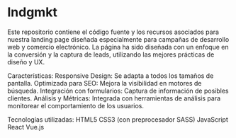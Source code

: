 # lndgmkt

Este repositorio contiene el código fuente y los recursos asociados para nuestra landing page diseñada especialmente para campañas de desarrollo web y comercio electrónico. La página ha sido diseñada con un enfoque en la conversión y la captura de leads, utilizando las mejores prácticas de diseño y UX.

Características:
Responsive Design: Se adapta a todos los tamaños de pantalla.
Optimizada para SEO: Mejora la visibilidad en motores de búsqueda.
Integración con formularios: Captura de información de posibles clientes.
Análisis y Métricas: Integrada con herramientas de análisis para monitorear el comportamiento de los usuarios.

Tecnologías utilizadas:
HTML5
CSS3 (con preprocesador SASS)
JavaScript
React
Vue.js
